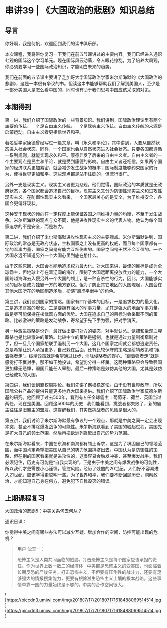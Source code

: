 # 串讲39 | 《大国政治的悲剧》知识总结

## 导言

你好啊，我是何帆，欢迎回到我们的读书俱乐部。

本次课程，我将带你复习一下我们在前五节课讲过的主要内容。我们已经进入通识七观的国际这个学习单元。现在国际风云动荡，令人眼花缭乱，为了培养大局观，你必须要学习一些国际政治知识，才能明白未来的趋势。

我们在前面的五节课主要讲了芝加哥大学国际政治学家米尔斯海默的《大国政治的悲剧》，这是一本很有争议的书。但读这本书能够帮助我们了解到美国人，至少是一部分美国人是怎么看中国的，同时也有助于我们思考中国应该采取的对策。

## 本期得到

第一讲，我们介绍了国际政治的一些背景知识。我们讲到，国际政治理论里有两个主要的传统，一个是自由主义传统，一个是现实主义传统。自由主义传统的来源是启蒙运动。自由主义者更相信世界和平。

著名哲学家康德曾经写过一篇文章，叫《永久和平论》，其中讲到，人要从自然状态进入社会状态，同样，一个国家也会从自然状态进入社会状态。只要各国都遵循一系列规则，就能实现永久和平。康德启发了后来的自由主义者。自由主义者的一个主要观点是民主和平论，就是受到康德的影响。自由主义者还相信，如果两个国家的经济联系更加紧密，就会减少发生战争的概率；国际制度能够约束国家的行为，使得世界更加和平。这些观点都是站不住脚的，但流行很广。

另外一支是现实主义。现实主义者更为悲观。他们觉得，国际政治的本质就是无政府状态，各个国家都会追求自己的目标。现实主义又分为防御性现实主义和进攻性现实主义。在防御性现实主义看来，一个国家最关心的是安全，为了维持安全，各国会更偏好现状。

这种安于现状的倾向在一定程度上能保证各国之间维持力量的均衡，不至于发生战争。米尔斯海默的观点与众不同，他是进攻性现实主义的代表人物。他认为每个国家追求的不是安全，而是权力。

第二讲，我们介绍了米尔斯海默进攻性现实主义的主要观点。米尔斯海默讲到，国际政治的常态是无政府状态，主权国家之上没有更高的权威，而且每个国家都有一定的军事力量，国家之间是有能力互相伤害的。国家之间是天然不会互信的。一个大国永远不知道另外一个大国心里到底在想什么。

由于这些原因，大国会本能地追求权力最大化。对大国来讲，最佳的目标是成为全球霸主，但地球上存在着辽阔的海洋，限制了大国远距离投放兵力的能力，一个大国跨越海洋去入侵另外一个大国的领土，是一种自杀性的行为，因此，大国能够实现的目标是成为独霸一方的地方霸权。但为了防止其它地区的大国崛起，大国会在其他大国所在的地区制造矛盾，扮演“离岸平衡手”的角色。

第三讲，我们谈到国家的策略。国家有四个基本的目标，一是追求权力的最大化。二是追求财富的增长。三是要拥有强大的军事力量，尤其是强大的地面军事力量。四是尽可能保持在核武器方面的优势。大国在追求自己的目标时会采取不同的策略。比较激进的策略是发动战争，寄希望于先下手为强，把对手消灭。

另一种激进策略是讹诈，最好做出要打对方的姿态，对手就认怂。诱捕和坐观血腥厮杀也是比较激进的策略。比较中立的策略是遏制，也就是通过力量制衡牵制对手，但一旦几个国家想联手遏制另一个大国，这几个国家之间就会都想逃避责任，总是希望让别人承担更多，自己躲在后面。还有比较保守的策略是绥靖政策和“跟着强者走”。绥靖政策就是希望通过让步，消除侵略者的野心。“跟着强者走”就是感觉打不赢对手，那不如干脆投诚，希望能分得一杯羹。这两种策略只会导致强国更加肆无忌惮，弱国只能任人宰割。最后一种策略是效仿其他的大国，尤其是效仿已经成功的大国。

第四讲，我们谈到霸权周期论。我们先讲了霸权稳定论。由于没有世界政府，所以国际公共产品的提供只能更多地靠大国来提供。我们介绍了国际政治学家莫德尔斯基的研究。他回顾了过去500年，看到有五任全球霸主：葡萄牙、荷兰、英国当过两任，现在是美国。回顾这500年的历史，我们能看到，挑战者都失败了，新的霸主往往是旧霸主的盟友。这提醒我们，其实做挑战者的风险是很大的。

第五讲，我们讨论了米尔斯海默最有争议的一个观点，那就是中美之间一定会出现冲突，甚至不排除爆发战争的可能性。米尔斯海默看到了美国的崛起过程，美国先是扩大自己的领土范围，然后再把欧洲列强赶出自己的势力范围。

在米尔斯海默看来，中国在东海和南海都有领土诉求，这是为了巩固自己的领地范围，而中国肯定希望把美国从自己的势力范围排挤出去。中国认为是防御性的策略，但在别的国家看来就是进攻性的，这很容易会触发冲突，甚至爆发战争。我们必须记住，历史有可能是“自我实现的”。正是由于中美之间有爆发战争的可能性，所以我们才更需要小心谨慎，管控风险。经历了残酷的20世纪，人们好不容易进入21世纪，应该学得更聪明一些。为了世界和平，我们要不断回顾历史，洞察政治，才能知道自己身在何方，避免犯下自我毁灭的错误。

## 上期课程复习

大国政治的悲剧5：中美关系何去何从？

通识日课：

你觉得中美之间有哪些办法可以减少互疑、增加合作的空间，防控可能出现的危机？

> 用户 沈天一：
> 
> 恐怖主义是人类共同面临的威胁，打击恐怖主义是每个国家应该承担的责任。作为世界上数一数二的经济体，中美都是恐怖主义的受害国，也面临着长期反恐的严峻任务。打击恐怖主义，不但要有压倒性的战斗力，还要有足够强大的情报搜集能力，更要有根除滋生恐怖主义土壤的根本战略。这些事情单靠一国的力量始终是不够的，中美的合作空间很大。

![https://piccdn3.umiwi.com/img/201807/17/201807171618488069514514.jpg](https://piccdn3.umiwi.com/img/201807/17/201807171618488069514514.jpg)

---
